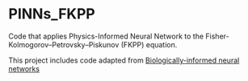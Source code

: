 # PINNs_FKPP

Code that applies Physics-Informed Neural Network to the Fisher-Kolmogorov–Petrovsky–Piskunov (FKPP) equation.

This project includes code adapted from [Biologically-informed neural networks](https://github.com/jlager/BINNs)
